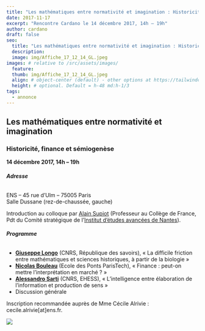 ```yaml
---
title: "Les mathématiques entre normativité et imagination : Historicité, finance et sémiogenèse"
date: 2017-11-17
excerpt: "Rencontre Cardano le 14 décembre 2017, 14h – 19h"
author: cardano
draft: false
seo:
  title: "Les mathématiques entre normativité et imagination : Historicité, finance et sémiogenèse"
  description:
  image: img/Affiche_17_12_14_GL.jpeg
images: # relative to /src/assets/images/
  feature:
  thumb: img/Affiche_17_12_14_GL.jpeg
  align: # object-center (default) - other options at https://tailwindcss.com/docs/object-position
  height: # optional. Default = h-48 md:h-1/3
tags:
  - annonce
---
```


## Les mathématiques entre normativité et imagination

### Historicité, finance et sémiogenèse

**14 décembre 2017, 14h – 19h**

###### **Adresse**

ENS – 45 rue d’Ulm – 75005 Paris  
Salle Dussane (rez-de-chaussée, gauche)


Introduction au colloque par [Alain Supiot](https://www.college-de-france.fr/site/alain-supiot/index.htm) (Professeur au Collège de France, Pdt du Comité stratégique de l’[Institut d’études avancées de Nantes](https://www.iea-nantes.fr/)).

###### **Programme**

*   [**Giuseppe Longo**](http://www.di.ens.fr/users/longo/) (CNRS, République des savoirs), « La difficile friction entre mathématiques et sciences historiques, à partir de la biologie »
*   [**Nicolas Bouleau**](http://cermics.enpc.fr/~bouleaun/) (Ecole des Ponts ParisTech), « Finance : peut-on mettre l’interprétation en marché ? »
*   [**Alessandro Sarti**](https://cams.ehess.fr/alessandro-sarti/) (CNRS, EHESS), « L’intelligence entre élaboration de l’information et production de sens »
*   Discussion générale

Inscription recommandée auprès de Mme Cécile Alrivie : cecile.alrivie[at]ens.fr.

[![](https://cardano.visions-des-sciences.eu/sites/cardano.visions-des-sciences.eu/files/Affiche_17_12_14_GL.jpeg)](https://cardano.visions-des-sciences.eu/sites/cardano.visions-des-sciences.eu/files/Affiche_17_12_14_GL.pdf)
